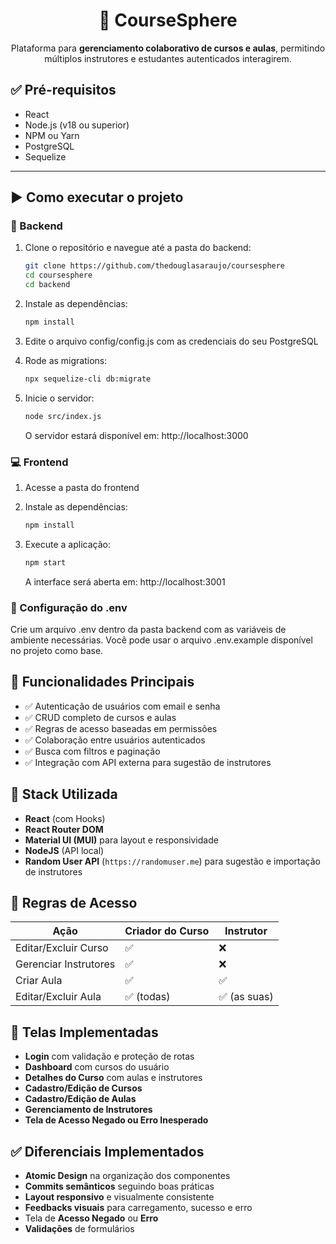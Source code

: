 <div align="center">

# 📝 CourseSphere

Plataforma para **gerenciamento colaborativo de cursos e aulas**, permitindo múltiplos instrutores e estudantes autenticados interagirem.

</div>

## ✅ Pré-requisitos

- React
- Node.js (v18 ou superior)
- NPM ou Yarn
- PostgreSQL
- Sequelize

---

## ▶️ Como executar o projeto

### 🔧 Backend
1. Clone o repositório e navegue até a pasta do backend:

   ```bash
   git clone https://github.com/thedouglasaraujo/coursesphere
   cd coursesphere
   cd backend
   ```
1. Instale as dependências:

   ```bash
   npm install
   ```
1. Edite o arquivo config/config.js com as credenciais do seu PostgreSQL
2. Rode as migrations:

   ```bash
   npx sequelize-cli db:migrate
   ```
3. Inicie o servidor:

   ```bash
   node src/index.js
   ```
   O servidor estará disponível em: http://localhost:3000

### 💻 Frontend
1. Acesse a pasta do frontend

2. Instale as dependências:
   
   ```bash
   npm install
   ```
4. Execute a aplicação:
    
   ```bash
   npm start
   ```
    A interface será aberta em: http://localhost:3001

### 📄 Configuração do .env

Crie um arquivo .env dentro da pasta backend com as variáveis de ambiente necessárias. Você pode usar o arquivo .env.example disponível no projeto como base.

## 🚀 Funcionalidades Principais

- ✅ Autenticação de usuários com email e senha
- ✅ CRUD completo de cursos e aulas
- ✅ Regras de acesso baseadas em permissões
- ✅ Colaboração entre usuários autenticados
- ✅ Busca com filtros e paginação
- ✅ Integração com API externa para sugestão de instrutores

## 🧩 Stack Utilizada

- **React** (com Hooks)
- **React Router DOM**
- **Material UI (MUI)** para layout e responsividade
- **NodeJS** (API local)
- **Random User API** (`https://randomuser.me`) para sugestão e importação de instrutores

## 🔐 Regras de Acesso

| Ação                        | Criador do Curso   | Instrutor   |
|-----------------------------|--------------------|-------------|
| Editar/Excluir Curso        | ✅                 | ❌          |
| Gerenciar Instrutores       | ✅                 | ❌          |
| Criar Aula                  | ✅                 | ✅          |
| Editar/Excluir Aula         | ✅ (todas)         | ✅ (as suas) |

## 🎯 Telas Implementadas

- **Login** com validação e proteção de rotas
- **Dashboard** com cursos do usuário
- **Detalhes do Curso** com aulas e instrutores
- **Cadastro/Edição de Cursos**
- **Cadastro/Edição de Aulas**
- **Gerenciamento de Instrutores**
- **Tela de Acesso Negado ou Erro Inesperado**

## ✅ Diferenciais Implementados

- **Atomic Design** na organização dos componentes
- **Commits semânticos** seguindo boas práticas
- **Layout responsivo** e visualmente consistente
- **Feedbacks visuais** para carregamento, sucesso e erro
- Tela de **Acesso Negado** ou **Erro**
- **Validações** de formulários
</p>

